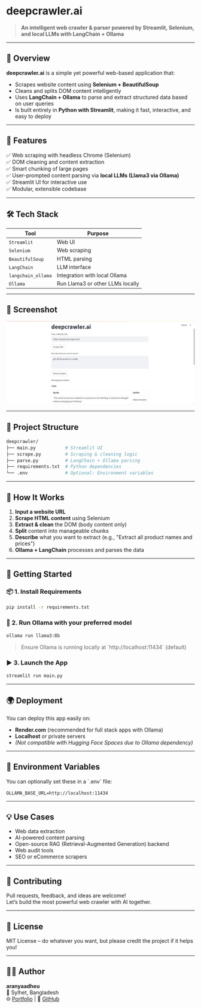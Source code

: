 # deepcrawler.ai

> **An intelligent web crawler & parser powered by Streamlit, Selenium, and local LLMs with LangChain + Ollama**

---

## 🚀 Overview

**deepcrawler.ai** is a simple yet powerful web-based application that:

- Scrapes website content using **Selenium + BeautifulSoup**
- Cleans and splits DOM content intelligently
- Uses **LangChain + Ollama** to parse and extract structured data based on user queries
- Is built entirely in **Python with Streamlit**, making it fast, interactive, and easy to deploy

---

## 🎯 Features

✅ Web scraping with headless Chrome (Selenium)  
✅ DOM cleaning and content extraction  
✅ Smart chunking of large pages  
✅ User-prompted content parsing via **local LLMs (Llama3 via Ollama)**  
✅ Streamlit UI for interactive use  
✅ Modular, extensible codebase

---

## 🛠️ Tech Stack

| Tool           | Purpose                         |
|----------------|----------------------------------|
| `Streamlit`    | Web UI                           |
| `Selenium`     | Web scraping                     |
| `BeautifulSoup`| HTML parsing                     |
| `LangChain`    | LLM interface                    |
| `langchain_ollama` | Integration with local Ollama |
| `Ollama`       | Run Llama3 or other LLMs locally |

---

## 📸 Screenshot

![deepcrawler-ui](img.jpeg)


---

## 📂 Project Structure

```bash
deepcrawler/
├── main.py           # Streamlit UI
├── scrape.py         # Scraping & cleaning logic
├── parse.py          # LangChain + Ollama parsing
├── requirements.txt  # Python dependencies
└── .env              # Optional: Environment variables
```

---

## 🧪 How It Works

1. **Input a website URL**
2. **Scrape HTML content** using Selenium
3. **Extract & clean** the DOM (body content only)
4. **Split** content into manageable chunks
5. **Describe** what you want to extract (e.g., "Extract all product names and prices")
6. **Ollama + LangChain** processes and parses the data

---

## 🚀 Getting Started

### 📦 1. Install Requirements

```bash
pip install -r requirements.txt
```

### 🧠 2. Run Ollama with your preferred model

```bash
ollama run llama3:8b
```

> Ensure Ollama is running locally at \`http://localhost:11434\` (default)

### ▶️ 3. Launch the App

```bash
streamlit run main.py
```

---

## 🌍 Deployment

You can deploy this app easily on:

- **Render.com** (recommended for full stack apps with Ollama)
- **Localhost** or private servers
- *(Not compatible with Hugging Face Spaces due to Ollama dependency)*

---

## 🔐 Environment Variables

You can optionally set these in a \`.env\` file:

```env
OLLAMA_BASE_URL=http://localhost:11434
```

---

## 💡 Use Cases

- Web data extraction
- AI-powered content parsing
- Open-source RAG (Retrieval-Augmented Generation) backend
- Web audit tools
- SEO or eCommerce scrapers

---

## 🤝 Contributing

Pull requests, feedback, and ideas are welcome!  
Let’s build the most powerful web crawler with AI together.

---

## 📄 License

MIT License – do whatever you want, but please credit the project if it helps you!

---

## 🙋‍♂️ Author

**aranyaadheu**  
📍 Sylhet, Bangladesh  
🌐 [Portfolio](https://aranyaadheu.vercel.app) | 🐙 [GitHub](https://github.com/aranyaadheu)
